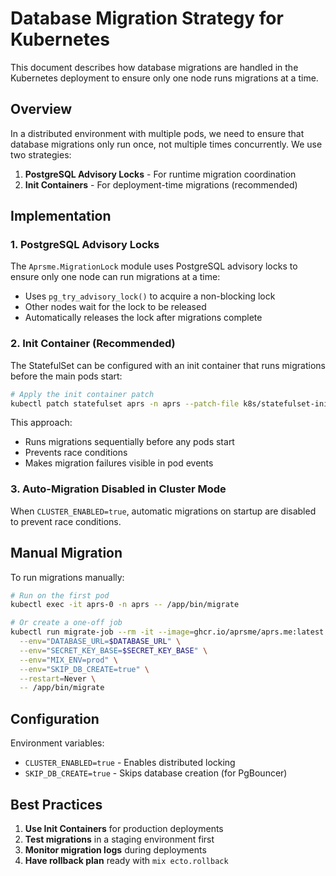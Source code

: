 # Database Migration Strategy for Kubernetes

This document describes how database migrations are handled in the Kubernetes deployment to ensure only one node runs migrations at a time.

## Overview

In a distributed environment with multiple pods, we need to ensure that database migrations only run once, not multiple times concurrently. We use two strategies:

1. **PostgreSQL Advisory Locks** - For runtime migration coordination
2. **Init Containers** - For deployment-time migrations (recommended)

## Implementation

### 1. PostgreSQL Advisory Locks

The `Aprsme.MigrationLock` module uses PostgreSQL advisory locks to ensure only one node can run migrations at a time:

- Uses `pg_try_advisory_lock()` to acquire a non-blocking lock
- Other nodes wait for the lock to be released
- Automatically releases the lock after migrations complete

### 2. Init Container (Recommended)

The StatefulSet can be configured with an init container that runs migrations before the main pods start:

```bash
# Apply the init container patch
kubectl patch statefulset aprs -n aprs --patch-file k8s/statefulset-init-container-patch.yaml
```

This approach:
- Runs migrations sequentially before any pods start
- Prevents race conditions
- Makes migration failures visible in pod events

### 3. Auto-Migration Disabled in Cluster Mode

When `CLUSTER_ENABLED=true`, automatic migrations on startup are disabled to prevent race conditions.

## Manual Migration

To run migrations manually:

```bash
# Run on the first pod
kubectl exec -it aprs-0 -n aprs -- /app/bin/migrate

# Or create a one-off job
kubectl run migrate-job --rm -it --image=ghcr.io/aprsme/aprs.me:latest \
  --env="DATABASE_URL=$DATABASE_URL" \
  --env="SECRET_KEY_BASE=$SECRET_KEY_BASE" \
  --env="MIX_ENV=prod" \
  --env="SKIP_DB_CREATE=true" \
  --restart=Never \
  -- /app/bin/migrate
```

## Configuration

Environment variables:
- `CLUSTER_ENABLED=true` - Enables distributed locking
- `SKIP_DB_CREATE=true` - Skips database creation (for PgBouncer)

## Best Practices

1. **Use Init Containers** for production deployments
2. **Test migrations** in a staging environment first
3. **Monitor migration logs** during deployments
4. **Have rollback plan** ready with `mix ecto.rollback`
